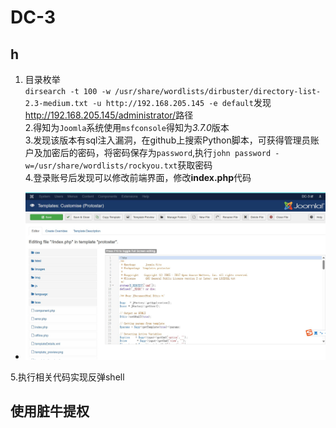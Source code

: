 # DC-3

## h

1. 目录枚举  
`dirsearch -t 100 -w /usr/share/wordlists/dirbuster/directory-list-2.3-medium.txt -u http://192.168.205.145 -e default`发现<http://192.168.205.145/administrator/>路径  
2.得知为`Joomla`系统使用`msfconsole`得知为*3.7.0*版本  
3.发现该版本有sql注入漏洞，在github上搜索Python脚本，可获得管理员账户及加密后的密码，将密码保存为`password`,执行`john password -w=/usr/share/wordlists/rockyou.txt`获取密码  
4.登录账号后发现可以修改前端界面，修改**index.php**代码

+ ![''](./image_holiday/webshell.jpg)  

5.执行相关代码实现反弹shell

## 使用脏牛提权
